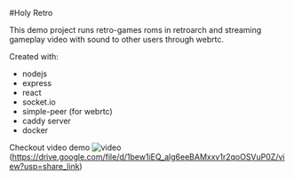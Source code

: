 #Holy Retro

This demo project runs retro-games roms in retroarch and streaming gameplay video with sound to other users through webrtc.

Created with:

- nodejs
- express
- react
- socket.io
- simple-peer (for webrtc)
- caddy server
- docker

Checkout video demo ![video](https://lh3.googleusercontent.com/u/0/drive-viewer/AAOQEORfN_wflCwpd9Th-VMXlv0fxitlKiqAJdIO_0mwp4-9Dy_oZtm0A8PoYn7IZc7GqOM0HQdDHGP2OdAcbg9TXn1W2APf=w1920-h1080-k-pd)(https://drive.google.com/file/d/1bew1iEQ_alg6eeBAMxxv1r2qoOSVuP0Z/view?usp=share_link)
